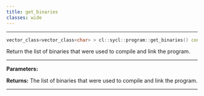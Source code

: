 ```yaml
---
title: get_binaries
classes: wide
---
```



---

```cpp
vector_class<vector_class<char> > cl::sycl::program::get_binaries() const
```


Return the list of binaries that were used to compile and link the program. 


---
**Parameters:**

**Returns:** The list of binaries that were used to compile and link the program. 

---
